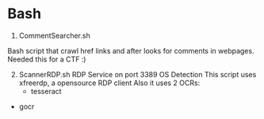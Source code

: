 # Bash

1) CommentSearcher.sh

Bash script that crawl href links and after looks for comments in webpages. Needed this for a CTF :)



2) ScannerRDP.sh
RDP Service on port 3389 OS Detection
This script uses xfreerdp, a opensource RDP client
Also it uses 2 OCRs:
	- tesseract
  - gocr
